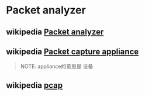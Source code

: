 # Packet analyzer



## wikipedia [Packet analyzer](https://en.wikipedia.org/wiki/Packet_analyzer)



## wikipedia [Packet capture appliance](https://en.wikipedia.org/wiki/Packet_capture_appliance)

> NOTE: appliance的意思是 设备

## wikipedia [pcap](https://en.wikipedia.org/wiki/Pcap)